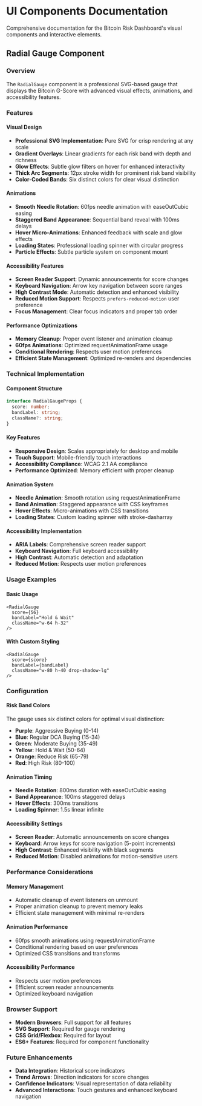 # UI Components Documentation

Comprehensive documentation for the Bitcoin Risk Dashboard's visual components and interactive elements.

## Radial Gauge Component

### Overview
The `RadialGauge` component is a professional SVG-based gauge that displays the Bitcoin G-Score with advanced visual effects, animations, and accessibility features.

### Features

#### Visual Design
- **Professional SVG Implementation**: Pure SVG for crisp rendering at any scale
- **Gradient Overlays**: Linear gradients for each risk band with depth and richness
- **Glow Effects**: Subtle glow filters on hover for enhanced interactivity
- **Thick Arc Segments**: 12px stroke width for prominent risk band visibility
- **Color-Coded Bands**: Six distinct colors for clear visual distinction

#### Animations
- **Smooth Needle Rotation**: 60fps needle animation with easeOutCubic easing
- **Staggered Band Appearance**: Sequential band reveal with 100ms delays
- **Hover Micro-Animations**: Enhanced feedback with scale and glow effects
- **Loading States**: Professional loading spinner with circular progress
- **Particle Effects**: Subtle particle system on component mount

#### Accessibility Features
- **Screen Reader Support**: Dynamic announcements for score changes
- **Keyboard Navigation**: Arrow key navigation between score ranges
- **High Contrast Mode**: Automatic detection and enhanced visibility
- **Reduced Motion Support**: Respects `prefers-reduced-motion` user preference
- **Focus Management**: Clear focus indicators and proper tab order

#### Performance Optimizations
- **Memory Cleanup**: Proper event listener and animation cleanup
- **60fps Animations**: Optimized requestAnimationFrame usage
- **Conditional Rendering**: Respects user motion preferences
- **Efficient State Management**: Optimized re-renders and dependencies

### Technical Implementation

#### Component Structure
```typescript
interface RadialGaugeProps {
  score: number;
  bandLabel: string;
  className?: string;
}
```

#### Key Features
- **Responsive Design**: Scales appropriately for desktop and mobile
- **Touch Support**: Mobile-friendly touch interactions
- **Accessibility Compliance**: WCAG 2.1 AA compliance
- **Performance Optimized**: Memory efficient with proper cleanup

#### Animation System
- **Needle Animation**: Smooth rotation using requestAnimationFrame
- **Band Animation**: Staggered appearance with CSS keyframes
- **Hover Effects**: Micro-animations with CSS transitions
- **Loading States**: Custom loading spinner with stroke-dasharray

#### Accessibility Implementation
- **ARIA Labels**: Comprehensive screen reader support
- **Keyboard Navigation**: Full keyboard accessibility
- **High Contrast**: Automatic detection and adaptation
- **Reduced Motion**: Respects user motion preferences

### Usage Examples

#### Basic Usage
```tsx
<RadialGauge 
  score={56} 
  bandLabel="Hold & Wait" 
  className="w-64 h-32" 
/>
```

#### With Custom Styling
```tsx
<RadialGauge 
  score={score} 
  bandLabel={bandLabel} 
  className="w-80 h-40 drop-shadow-lg" 
/>
```

### Configuration

#### Risk Band Colors
The gauge uses six distinct colors for optimal visual distinction:
- **Purple**: Aggressive Buying (0-14)
- **Blue**: Regular DCA Buying (15-34)
- **Green**: Moderate Buying (35-49)
- **Yellow**: Hold & Wait (50-64)
- **Orange**: Reduce Risk (65-79)
- **Red**: High Risk (80-100)

#### Animation Timing
- **Needle Rotation**: 800ms duration with easeOutCubic easing
- **Band Appearance**: 100ms staggered delays
- **Hover Effects**: 300ms transitions
- **Loading Spinner**: 1.5s linear infinite

#### Accessibility Settings
- **Screen Reader**: Automatic announcements on score changes
- **Keyboard**: Arrow keys for score navigation (5-point increments)
- **High Contrast**: Enhanced visibility with black segments
- **Reduced Motion**: Disabled animations for motion-sensitive users

### Performance Considerations

#### Memory Management
- Automatic cleanup of event listeners on unmount
- Proper animation cleanup to prevent memory leaks
- Efficient state management with minimal re-renders

#### Animation Performance
- 60fps smooth animations using requestAnimationFrame
- Conditional rendering based on user preferences
- Optimized CSS transitions and transforms

#### Accessibility Performance
- Respects user motion preferences
- Efficient screen reader announcements
- Optimized keyboard navigation

### Browser Support
- **Modern Browsers**: Full support for all features
- **SVG Support**: Required for gauge rendering
- **CSS Grid/Flexbox**: Required for layout
- **ES6+ Features**: Required for component functionality

### Future Enhancements
- **Data Integration**: Historical score indicators
- **Trend Arrows**: Direction indicators for score changes
- **Confidence Indicators**: Visual representation of data reliability
- **Advanced Interactions**: Touch gestures and enhanced keyboard navigation
